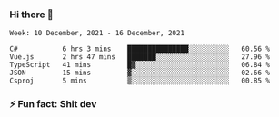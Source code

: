### Hi there 👋
<!--START_SECTION:waka-->
```text
Week: 10 December, 2021 - 16 December, 2021

C#           6 hrs 3 mins    ███████████████░░░░░░░░░░   60.56 % 
Vue.js       2 hrs 47 mins   ███████░░░░░░░░░░░░░░░░░░   27.96 % 
TypeScript   41 mins         █▓░░░░░░░░░░░░░░░░░░░░░░░   06.84 % 
JSON         15 mins         ▓░░░░░░░░░░░░░░░░░░░░░░░░   02.66 % 
Csproj       5 mins          ▒░░░░░░░░░░░░░░░░░░░░░░░░   00.85 % 
```
<!--END_SECTION:waka-->
<!--
**TG4LAaron/TG4LAaron** is a ✨ _special_ ✨ repository because its `README.md` (this file) appears on your GitHub profile.

Here are some ideas to get you started:

- 🔭 I’m currently working on ...
- 🌱 I’m currently learning ...
- 👯 I’m looking to collaborate on ...
- 🤔 I’m looking for help with ...
- 💬 Ask me about ...
- 📫 How to reach me: ...
- 😄 Pronouns: ...
- ⚡ Fun fact: ...
-->
### ⚡ Fun fact: Shit dev
